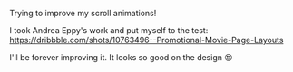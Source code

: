 Trying to improve my scroll animations!

I took Andrea Eppy's work and put myself to the test: https://dribbble.com/shots/10763496--Promotional-Movie-Page-Layouts

I'll be forever improving it. It looks so good on the design 😍

